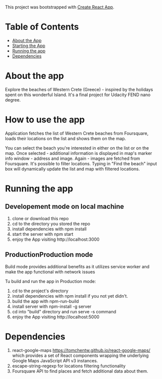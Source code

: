This project was bootstrapped with [Create React App](https://github.com/facebookincubator/create-react-app).

# Table of Contents

- [About the App](#About-the-app)
- [Starting the App](#How-to-use-tha-app)
- [Running the app](#Running-the-app)
- [Dependencies](#Dependencies)

# About the app

Explore the beaches of Western Crete (Greece) - inspired by the holidays spent on this wonderful Island.
It's a final project for Udacity FEND nano degree.

# How to use the app

Application fetches the list of Western Crete beaches from Foursquare, loads their locations on the list and shows them on the map.

You can select the beach you're interested in either on the list or on the map. Once selected - additional information is displayed in map's marker info window - address and image. Again - images are fetched from Foursquare.
It's possible to filter locations. Typing in "Find the beach" input box will dynamically update the list and map with filtered locations.

# Running the app

## Developement mode on local machine

1. clone or download this repo
2. cd to the directory you stored the repo
3. install dependencies with npm install
4. start the server with npm start
5. enjoy the App visiting http://localhost:3000

## ProductionProduction mode

Build mode provides additional benefits as it utilizes service worker and make the app functional with network issues

Tu build and run the app in Production mode:

1. cd to the project's directory
2. install dependencies with npm install if you not yet didn't.
3. build the app with npm-run-build
4. install server with npm-install -g server
5. cd into "build" directory and run serve -s command
6. enjoy the App visiting http://localhost:5000

# Dependencies

1. react-google-maps https://tomchentw.github.io/react-google-maps/
which provides a set of React components wrapping the underlying Google Maps JavaScript API v3 instances.
2. escape-string-regexp for locations filtering functionality
3. Foursquare API to find places and fetch additional data about them.
